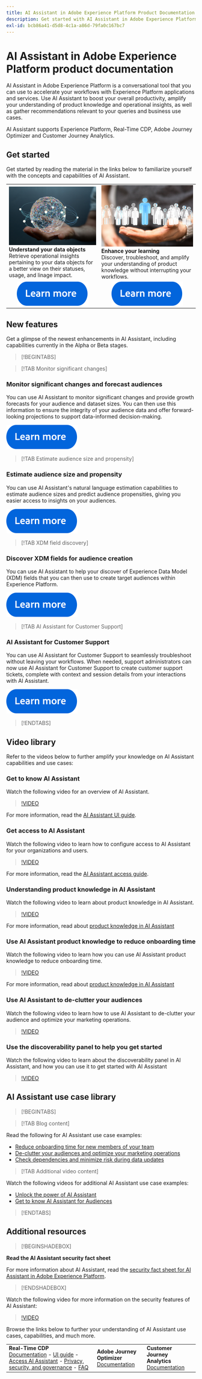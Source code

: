 ```yaml
---
title: AI Assistant in Adobe Experience Platform Product Documentation
description: Get started with AI Assistant in Adobe Experience Platform.
exl-id: bcb86a41-d5d8-4c1a-a86d-79fa0c167bc7
---
```

# AI Assistant in Adobe Experience Platform product documentation

AI Assistant in Adobe Experience Platform is a conversational tool that you can use to accelerate your workflows with Experience Platform applications and services. Use AI Assistant to boost your overall productivity, amplify your understanding of product knowledge and operational insights, as well as gather recommendations relevant to your queries and business use cases.

AI Assistant supports Experience Platform, Real-Time CDP, Adobe Journey Optimizer and Customer Journey Analytics.

## Get started

Get started by reading the material in the links below to familiarize yourself with the concepts and capabilities of AI Assistant.

<table style="table-layout:fixed">
  <tr style="border: 0;">
    <td>
    <a href="./home.md#operational-insights"><img src="./assets/landing/ai-get-started.png" style=width: 100%;max-height: 100%"></a>
    <div><strong>Understand your data objects</strong><br/>Retrieve operational insights pertaining to your data objects for a better view on their statuses, usage, and linage impact.</div>
    </td>
    <td>
    <a href="./home.md#product-knowledge"><img src="./assets/landing/ai-audience.png"  style=width: 100%;max-height: 100%"></a>
    <div><strong>Enhance your learning</strong><br/>Discover, troubleshoot, and amplify your understanding of product knowledge without interrupting your workflows.</div>
    </td>
  </tr>
  <tr style="border: 0;">
    <td align="center"><a href="./home.md"><img src="../rtcdp/assets/do-not-localize/learn-more-button.svg"></a></td>
    <td align="center"><a href="./home.md#product-knowledge"><img src="../rtcdp/assets/do-not-localize/learn-more-button.svg"></a></td>
    </tr>
</table>


## New features

Get a glimpse of the newest enhancements in AI Assistant, including capabilities currently in the Alpha or Beta stages.

>[!BEGINTABS]

>[!TAB Monitor significant changes]

### Monitor significant changes and forecast audiences

You can use AI Assistant to monitor significant changes and provide growth forecasts for your audience and dataset sizes. You can then use this information to ensure the integrity of your audience data and offer forward-looking projections to support data-informed decision-making.

[![image](../rtcdp/assets/do-not-localize/learn-more-button.svg)](./new-features/audience-forecasting.md)

>[!TAB Estimate audience size and propensity]

### Estimate audience size and propensity

You can use AI Assistant's natural language estimation capabilities to estimate audience sizes and predict audience propensities, giving you easier access to insights on your audiences.

[![image](../rtcdp/assets/do-not-localize/learn-more-button.svg)](./new-features/natural-language.md)

>[!TAB XDM field discovery]

### Discover XDM fields for audience creation

You can use AI Assistant to help your discover of Experience Data Model (XDM) fields that you can then use to create target audiences within Experience Platform.

[![image](../rtcdp/assets/do-not-localize/learn-more-button.svg)](./new-features/xdm-field-discovery.md)

>[!TAB AI Assistant for Customer Support]

### AI Assistant for Customer Support

You can use AI Assistant for Customer Support to seamlessly troubleshoot without leaving your workflows. When needed, support administrators can now use AI Assistant for Customer Support to create customer support tickets, complete with context and session details from your interactions with AI Assistant.

[![image](../rtcdp/assets/do-not-localize/learn-more-button.svg)](./new-features/customer-support.md)

>[!ENDTABS]

## Video library

Refer to the videos below to further amplify your knowledge on AI Assistant capabilities and use cases:

### Get to know AI Assistant

Watch the following video for an overview of AI Assistant.

>[!VIDEO](https://video.tv.adobe.com/v/3429845?learn=on)

For more information, read the [AI Assistant UI guide](ui-guide.md).

### Get access to AI Assistant

Watch the following video to learn how to configure access to AI Assistant for your organizations and users.

>[!VIDEO](https://video.tv.adobe.com/v/3436470/?learn=on)

For more information, read the [AI Assistant access guide](access.md).

### Understanding product knowledge in AI Assistant

Watch the following video to learn about product knowledge in AI Assistant.

>[!VIDEO](https://video.tv.adobe.com/v/3441024?learn=on)

For more information, read about [product knowledge in AI Assistant](home.md#product-knowledge)

### Use AI Assistant product knowledge to reduce onboarding time

Watch the following video to learn how you can use AI Assistant product knowledge to reduce onboarding time. 

>[!VIDEO](https://video.tv.adobe.com/v/3438032/?learn=on)

For more information, read about [product knowledge in AI Assistant](home.md#product-knowledge)

### Use AI Assistant to de-clutter your audiences

Watch the following video to learn how to use AI Assistant to de-clutter your audience and optimize your marketing operations.

>[!VIDEO](https://video.tv.adobe.com/v/3435532?learn=on)

### Use the discoverability panel to help you get started

Watch the following video to learn about the discoverability panel in AI Assistant, and how you can use it to get started with AI Assistant

>[!VIDEO](https://video.tv.adobe.com/v/3440962/?learn=on)

## AI Assistant use case library

>[!BEGINTABS]

>[!TAB Blog content]

Read the following for AI Assistant use case examples:

* [Reduce onboarding time for new members of your team](https://experienceleaguecommunities.adobe.com/t5/adobe-experience-platform-blogs/onboard-new-team-members-in-less-than-half-the-time-with-ai/ba-p/706153)
* [De-clutter your audiences and optimize your marketing operations](https://experienceleaguecommunities.adobe.com/t5/adobe-experience-platform-blogs/ai-assistant-helps-optimize-marketing-operations-by-de/ba-p/696002)
* [Check dependencies and minimize risk during data updates](https://experienceleaguecommunities.adobe.com/t5/adobe-experience-platform-blogs/ai-assistant-minimizes-risk-during-data-updates-by-checking/ba-p/713364)

>[!TAB Additional video content]

Watch the following videos for additional AI Assistant use case examples:

* [Unlock the power of AI Assistant](https://www.youtube.com/watch?v=J48CNmcV7wc)
* [Get to know AI Assistant for Audiences](https://www.youtube.com/live/DYsyii7ldck)

>[!ENDTABS]

## Additional resources 

>[!BEGINSHADEBOX]

**Read the AI Assistant security fact sheet**

For more information about AI Assistant, read the [security fact sheet for AI Assistant in Adobe Experience Platform](https://www.adobe.com/content/dam/cc/en/trust-center/ungated/whitepapers/experience-cloud/adobe-ai-assistant-in-aep-security-fact-sheet.pdf).

>[!ENDSHADEBOX]

Watch the following video for more information on the security features of AI Assistant:

>[!VIDEO](https://video.tv.adobe.com/v/3441066/?learn=on)

Browse the links below to further your understanding of AI Assistant use cases, capabilities, and much more.

<table style="table-layout:fixed"><tr style="border: 0;">
<td><strong>Real-Time CDP</strong><br/>
<a href="./home.md" target="_blank">Documentation</a> - <a href="./ui-guide.md" target="_blank">UI guide</a> - <a href="./access.md" target="_blank">Access AI Assistant</a> - <a href="./privacy.md" target="_blank">Privacy, security, and governance</a> - <a href="./faq.md" target="_blank">FAQ</a>
</td>
<td><strong>Adobe Journey Optimizer</strong><br/>
<a href="https://experienceleague.adobe.com/en/docs/journey-optimizer/using/get-started/ai-assistant" target="_blank">Documentation</a>
</td>
<td><strong>Customer Journey Analytics</strong><br/>
<a href="https://experienceleague.adobe.com/en/docs/analytics-platform/using/ai-assistant" target="_blank">Documentation</a>
</td>
</tr></table>
